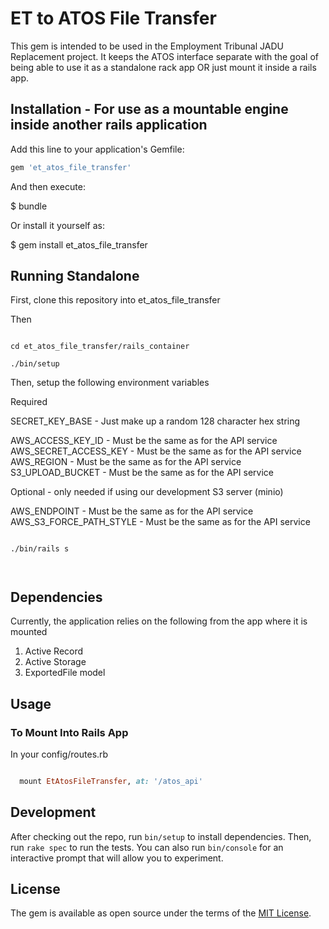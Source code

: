 # ET to ATOS File Transfer

This gem is intended to be used in the Employment Tribunal JADU Replacement project. It keeps the ATOS interface separate with the
goal of being able to use it as a standalone rack app OR just mount it inside a rails app.

## Installation - For use as a mountable engine inside another rails application

Add this line to your application's Gemfile:

```ruby
gem 'et_atos_file_transfer'
```

And then execute:

$ bundle

Or install it yourself as:

$ gem install et_atos_file_transfer

## Running Standalone

First, clone this repository into et_atos_file_transfer

Then

```

cd et_atos_file_transfer/rails_container

./bin/setup

```

Then, setup the following environment variables

Required

SECRET_KEY_BASE - Just make up a random 128 character hex string

AWS_ACCESS_KEY_ID - Must be the same as for the API service
AWS_SECRET_ACCESS_KEY - Must be the same as for the API service
AWS_REGION - Must be the same as for the API service
S3_UPLOAD_BUCKET - Must be the same as for the API service

Optional - only needed if using our development S3 server (minio)

AWS_ENDPOINT - Must be the same as for the API service
AWS_S3_FORCE_PATH_STYLE - Must be the same as for the API service


```

./bin/rails s



```
## Dependencies

Currently, the application relies on the following from the app where it is mounted

1. Active Record
2. Active Storage
3. ExportedFile model

## Usage

### To Mount Into Rails App

In your config/routes.rb

```ruby

  mount EtAtosFileTransfer, at: '/atos_api'


```

## Development

After checking out the repo, run `bin/setup` to install dependencies. Then, run `rake spec` to run the tests. You can also run `bin/console` for an interactive prompt that will allow you to experiment.

## License
The gem is available as open source under the terms of the [MIT License](https://opensource.org/licenses/MIT).
